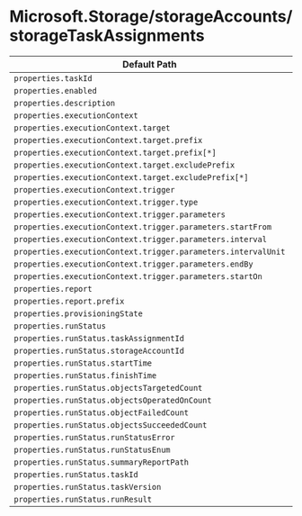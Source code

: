# Microsoft.Storage/storageAccounts/storageTaskAssignments

| Default Path | Alias |
|---|---|
| `properties.taskId` | `Microsoft.Storage/storageAccounts/storageTaskAssignments/taskId` |
| `properties.enabled` | `Microsoft.Storage/storageAccounts/storageTaskAssignments/enabled` |
| `properties.description` | `Microsoft.Storage/storageAccounts/storageTaskAssignments/description` |
| `properties.executionContext` | `Microsoft.Storage/storageAccounts/storageTaskAssignments/executionContext` |
| `properties.executionContext.target` | `Microsoft.Storage/storageAccounts/storageTaskAssignments/executionContext.target` |
| `properties.executionContext.target.prefix` | `Microsoft.Storage/storageAccounts/storageTaskAssignments/executionContext.target.prefix` |
| `properties.executionContext.target.prefix[*]` | `Microsoft.Storage/storageAccounts/storageTaskAssignments/executionContext.target.prefix[*]` |
| `properties.executionContext.target.excludePrefix` | `Microsoft.Storage/storageAccounts/storageTaskAssignments/executionContext.target.excludePrefix` |
| `properties.executionContext.target.excludePrefix[*]` | `Microsoft.Storage/storageAccounts/storageTaskAssignments/executionContext.target.excludePrefix[*]` |
| `properties.executionContext.trigger` | `Microsoft.Storage/storageAccounts/storageTaskAssignments/executionContext.trigger` |
| `properties.executionContext.trigger.type` | `Microsoft.Storage/storageAccounts/storageTaskAssignments/executionContext.trigger.type` |
| `properties.executionContext.trigger.parameters` | `Microsoft.Storage/storageAccounts/storageTaskAssignments/executionContext.trigger.parameters` |
| `properties.executionContext.trigger.parameters.startFrom` | `Microsoft.Storage/storageAccounts/storageTaskAssignments/executionContext.trigger.parameters.startFrom` |
| `properties.executionContext.trigger.parameters.interval` | `Microsoft.Storage/storageAccounts/storageTaskAssignments/executionContext.trigger.parameters.interval` |
| `properties.executionContext.trigger.parameters.intervalUnit` | `Microsoft.Storage/storageAccounts/storageTaskAssignments/executionContext.trigger.parameters.intervalUnit` |
| `properties.executionContext.trigger.parameters.endBy` | `Microsoft.Storage/storageAccounts/storageTaskAssignments/executionContext.trigger.parameters.endBy` |
| `properties.executionContext.trigger.parameters.startOn` | `Microsoft.Storage/storageAccounts/storageTaskAssignments/executionContext.trigger.parameters.startOn` |
| `properties.report` | `Microsoft.Storage/storageAccounts/storageTaskAssignments/report` |
| `properties.report.prefix` | `Microsoft.Storage/storageAccounts/storageTaskAssignments/report.prefix` |
| `properties.provisioningState` | `Microsoft.Storage/storageAccounts/storageTaskAssignments/provisioningState` |
| `properties.runStatus` | `Microsoft.Storage/storageAccounts/storageTaskAssignments/runStatus` |
| `properties.runStatus.taskAssignmentId` | `Microsoft.Storage/storageAccounts/storageTaskAssignments/runStatus.taskAssignmentId` |
| `properties.runStatus.storageAccountId` | `Microsoft.Storage/storageAccounts/storageTaskAssignments/runStatus.storageAccountId` |
| `properties.runStatus.startTime` | `Microsoft.Storage/storageAccounts/storageTaskAssignments/runStatus.startTime` |
| `properties.runStatus.finishTime` | `Microsoft.Storage/storageAccounts/storageTaskAssignments/runStatus.finishTime` |
| `properties.runStatus.objectsTargetedCount` | `Microsoft.Storage/storageAccounts/storageTaskAssignments/runStatus.objectsTargetedCount` |
| `properties.runStatus.objectsOperatedOnCount` | `Microsoft.Storage/storageAccounts/storageTaskAssignments/runStatus.objectsOperatedOnCount` |
| `properties.runStatus.objectFailedCount` | `Microsoft.Storage/storageAccounts/storageTaskAssignments/runStatus.objectFailedCount` |
| `properties.runStatus.objectsSucceededCount` | `Microsoft.Storage/storageAccounts/storageTaskAssignments/runStatus.objectsSucceededCount` |
| `properties.runStatus.runStatusError` | `Microsoft.Storage/storageAccounts/storageTaskAssignments/runStatus.runStatusError` |
| `properties.runStatus.runStatusEnum` | `Microsoft.Storage/storageAccounts/storageTaskAssignments/runStatus.runStatusEnum` |
| `properties.runStatus.summaryReportPath` | `Microsoft.Storage/storageAccounts/storageTaskAssignments/runStatus.summaryReportPath` |
| `properties.runStatus.taskId` | `Microsoft.Storage/storageAccounts/storageTaskAssignments/runStatus.taskId` |
| `properties.runStatus.taskVersion` | `Microsoft.Storage/storageAccounts/storageTaskAssignments/runStatus.taskVersion` |
| `properties.runStatus.runResult` | `Microsoft.Storage/storageAccounts/storageTaskAssignments/runStatus.runResult` |

